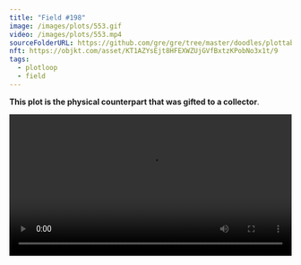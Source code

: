```yaml
---
title: "Field #198"
image: /images/plots/553.gif
video: /images/plots/553.mp4
sourceFolderURL: https://github.com/gre/gre/tree/master/doodles/plottable-loop-field
nft: https://objkt.com/asset/KT1AZYsEjt8HFEXWZUjGVfBxtzKPobNo3x1t/9
tags:
  - plotloop
  - field
---
```


**This plot is the physical counterpart that was gifted to a collector**.

<video loop autoplay controls src="/images/plots/553video.mp4" width="100%"></video>
